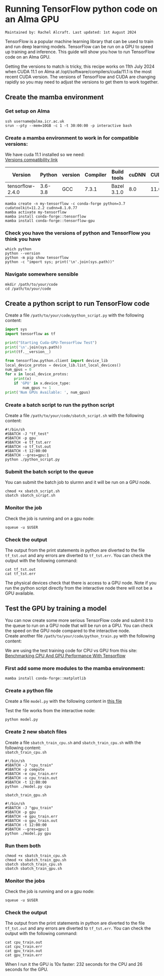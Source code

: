 # Running TensorFlow python code on an Alma GPU
`Maintained by: Rachel Alcraft. Last updated: 1st August 2024`

TensorFlow is a popular machine learning library that can be used to train and run deep learning models. TensorFlow can be run on a GPU to speed up training and inference. This guide will show you how to run TensorFlow code on an Alma GPU.

Getting the versions to match is tricky, this recipe works on 11th July 2024 when CUDA 11.1 on Alma at /opt/software/compilers/cuda/11.1 is the most recent CUDA version.  The versions of TensorFlow and CUDA are changing rapidly so you may need to adjust the versions to get them to work together.

## Create the mamba environment

### Get setup on Alma

```shell
ssh username@alma.icr.ac.uk
srun --pty --mem=10GB -c 1 -t 30:00:00 -p interactive bash
```

### Create a mamba environment to work in for compatible versions:
We have cuda 11.1 installed so we need:  
[Versions compatibility link](https://www.tensorflow.org/install/source#gpu)  

| Version | Python | version | Compiler | Build tools | cuDNN | CUDA |  
| ------- | ------ | ------- | -------- | ----------- | ----- | ---- |  
| tensorflow-2.4.0 | 3.6-3.8 | GCC | 7.3.1 | Bazel 3.1.0 | 8.0 | 11.0 |  

```shell
mamba create -n my-tensorflow -c conda-forge python=3.7 cudatoolkit=11.2.2 cudnn=8.1.0.77
mamba activate my-tensorflow
mamba install conda-forge::tensorflow
mamba install conda-forge::tensorflow-gpu
```

### Check you have the versions of python and TensorFlow you think you have
```shell
which python
python --version
python -m pip show tensorflow
python -c "import sys; print('\n'.join(sys.path))"
```

### Navigate somewhere sensible
```shell
mkdir /path/to/your/code
cd /path/to/your/code
```

## Create a python script to run TensorFlow code
Create a file `/path/to/your/code/python_script.py` with the following content:
```python
import sys
import tensorflow as tf

print("Starting Cuda-GPU-TensorFlow Test")
print('\n'.join(sys.path))
print(tf.__version__)

from tensorflow.python.client import device_lib
local_device_protos = device_lib.list_local_devices()
num_gpus = 0
for x in local_device_protos:    
    print(x)
    if 'GPU' in x.device_type:
        num_gpus += 1
print('Num GPUs Available: ', num_gpus)
```

### Create a batch script to run the python script
Create a file `/path/to/your/code/sbatch_script.sh` with the following content:
```shell
#!/bin/sh
#SBATCH -J "tf_test"
#SBATCH -p gpu
#SBATCH -e tf_tst.err
#SBATCH -o tf_tst.out
#SBATCH -t 12:00:00
#SBATCH --gres=gpu:1
python ./python_script.py
```

### Submit the batch script to the queue
You can submit the batch job to slurmn and it will be run on a GPU node.
```shell
chmod +x sbatch_script.sh
sbatch sbatch_script.sh
```

### Monitor the job
Check the job is running and on a gpu node:
```shell
squeue -u $USER
```
### Check the output
The output from the print statements in python are diverted to the file `tf_tst.out` and any errors are diverted to `tf_tst.err`. You can check the output with the following command:
```shell
cat tf_tst.out
cat tf_tst.err
```
The physical devices check that there is access to a GPU node. Note if you run the python script directly from the interactive node there will not be a GPU available.

## Test the GPU by training a model
You can now create some more serious TensorFlow code and submit it to the queue to run on a GPU node that will be run on a GPU. You can check the speed on the GPU node compared to the interactive node.  
Create another file `/path/to/your/code/python_train.py` with the following content:

We are using the test training code for CPU vs GPU from this site: [Benchmarking CPU And GPU Performance With Tensorflow](https://www.analyticsvidhya.com/blog/2021/11/benchmarking-cpu-and-gpu-performance-with-tensorflow/)

### First add some more modules to the mamba environment:
```shell
mamba install conda-forge::matplotlib
```

### Create a python file
Create a file `model.py` with the following content in [this file](model.md)  

Test the file works from the interactive node:
```shell
python model.py
```

### Create 2 new sbatch files
Create a file `sbatch_train_cpu.sh` and `sbatch_train_cpu.sh` with the following content:  
`sbatch_train_cpu.sh`  
```shell
#!/bin/sh
#SBATCH -J "cpu_train"
#SBATCH -p compute
#SBATCH -e cpu_train.err
#SBATCH -o cpu_train.out
#SBATCH -t 12:00:00
python ./model.py cpu
```
`sbatch_train_gpu.sh`  
```shell
#!/bin/sh
#SBATCH -J "gpu_train"
#SBATCH -p gpu
#SBATCH -e gpu_train.err
#SBATCH -o gpu_train.out
#SBATCH -t 12:00:00
#SBATCH --gres=gpu:1
python ./model.py gpu
```
### Run them both
```shell
chmod +x sbatch_train_cpu.sh
chmod +x sbatch_train_gpu.sh
sbatch sbatch_train_cpu.sh
sbatch sbatch_train_gpu.sh
```
### Monitor the jobs
Check the job is running and on a gpu node:
```shell
squeue -u $USER
```
### Check the output
The output from the print statements in python are diverted to the file `tf_tst.out` and any errors are diverted to `tf_tst.err`. You can check the output with the following command:
```shell
cat cpu_train.out
cat cpu_train.err
cat gpu_train.out
cat gpu_train.err
```
When I run it the GPU is 10x faster: 232 seconds for the CPU and 26 seconds for the GPU.










